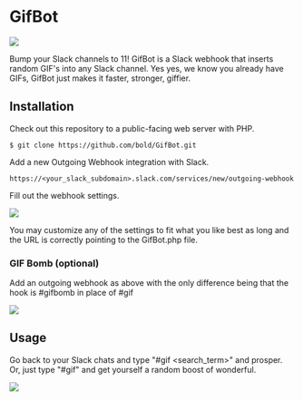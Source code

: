 GifBot
======

<img src="http://hellobold.com/gifbot/gifbot-logo.gif" />

Bump your Slack channels to 11! GifBot is a Slack webhook that inserts random GIF's into any Slack channel. Yes yes, we know you already have GIFs, GifBot just makes it faster, stronger, giffier.

## Installation

Check out this repository to a public-facing web server with PHP.

```
$ git clone https://github.com/bold/GifBot.git
```

Add a new Outgoing Webhook integration with Slack.

```
https://<your_slack_subdomain>.slack.com/services/new/outgoing-webhook
```

Fill out the webhook settings.

<img src="http://hellobold.com/gifbot/gifbot-setup.jpg" />

You may customize any of the settings to fit what you like best as long and the URL is correctly pointing to the GifBot.php file.

### GIF Bomb (optional)

Add an outgoing webhook as above with the only difference being that the hook is #gifbomb in place of #gif

<img src="http://hellobold.com/gifbot/gifbot-setup2.jpg" />

## Usage

Go back to your Slack chats and type "#gif &lt;search_term&gt;" and prosper. Or, just type "#gif" and get yourself a random boost of wonderful.

<img src="http://hellobold.com/gifbot/gifbot-demo.jpg" />
